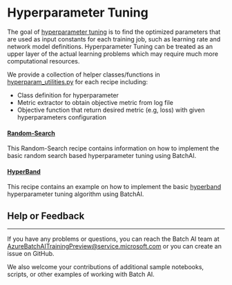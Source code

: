 # Hyperparameter Tuning

The goal of [hyperparameter tuning](https://en.wikipedia.org/wiki/Hyperparameter_(machine_learning)) is to find the optimized parameters that are used as input constants for each training job, such as learning rate and network model definitions. Hyperparameter Tuning can be treated as an upper layer of the actual learning problems which may require much more computational resources.

We provide a collection of helper classes/functions in [hyperparam_utilities.py](./hyperparam_utilities.py) for each recipe including:

- Class definition for hyperparameter
- Metric extractor to obtain objective metric from log file
- Objective function that return desired metric (e.g, loss) with given hyperparameters configuration

#### [Random-Search](./Random-Search)
This Random-Search recipe contains information on how to implement the basic random search based hyperparameter tuning using BatchAI.

#### [HyperBand](./HyperBand)
This recipe contains an example on how to implement the basic [hyperband](https://people.eecs.berkeley.edu/~kjamieson/hyperband.html) hyperparameter tuning algorithm using BatchAI.

## Help or Feedback
--------------------
If you have any problems or questions, you can reach the Batch AI team at [AzureBatchAITrainingPreview@service.microsoft.com](mailto:AzureBatchAITrainingPreview@service.microsoft.com) or you can create an issue on GitHub.

We also welcome your contributions of additional sample notebooks, scripts, or other examples of working with Batch AI.
